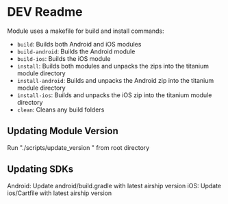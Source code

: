 # DEV Readme

Module uses a makefile for build and install commands:
- `build`: Builds both Android and iOS modules
- `build-android`: Builds the Android module
- `build-ios`: Builds the iOS module
- `install`: Builds both modules and unpacks the zips into the titanium module directory
- `install-android`: Builds and unpacks the Android zip into the titanium module directory
- `install-ios`:  Builds and unpacks the iOS zip into the titanium module directory
- `clean`: Cleans any build folders

## Updating Module Version
Run "./scripts/update_version <VERSION>" from root directory

## Updating SDKs
Android: Update android/build.gradle with latest airship version
iOS: Update ios/Cartfile with latest airship version

